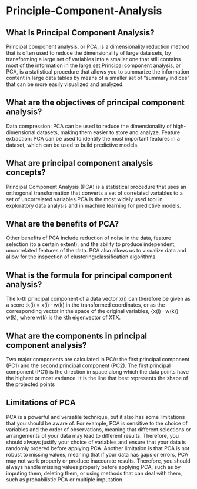 # Principle-Component-Analysis

## What Is Principal Component Analysis? 

Principal component analysis, or PCA, is a dimensionality reduction method that is often used to reduce the dimensionality of large data sets, by transforming a large set of variables into a smaller one that still contains most of the information in the large set.Principal component analysis, or PCA, is a statistical procedure that allows you to summarize the information content in large data tables by means of a smaller set of “summary indices” that can be more easily visualized and analyzed.

## What are the objectives of principal component analysis?

Data compression: PCA can be used to reduce the dimensionality of high-dimensional datasets, making them easier to store and analyze. Feature extraction: PCA can be used to identify the most important features in a dataset, which can be used to build predictive models.

## What are principal component analysis concepts?

Principal Component Analysis (PCA) is a statistical procedure that uses an orthogonal transformation that converts a set of correlated variables to a set of uncorrelated variables.PCA is the most widely used tool in exploratory data analysis and in machine learning for predictive models.

## What are the benefits of PCA?

Other benefits of PCA include reduction of noise in the data, feature selection (to a certain extent), and the ability to produce independent, uncorrelated features of the data. PCA also allows us to visualize data and allow for the inspection of clustering/classification algorithms.

## What is the formula for principal component analysis?

The k-th principal component of a data vector x(i) can therefore be given as a score tk(i) = x(i) ⋅ w(k) in the transformed coordinates, or as the corresponding vector in the space of the original variables, {x(i) ⋅ w(k)} w(k), where w(k) is the kth eigenvector of XTX.

## What are the components in principal component analysis?

Two major components are calculated in PCA: the first principal component (PC1) and the second principal component (PC2). The first principal component (PC1) is the direction in space along which the data points have the highest or most variance. It is the line that best represents the shape of the projected points

## Limitations of PCA

PCA is a powerful and versatile technique, but it also has some limitations that you should be aware of. For example, PCA is sensitive to the choice of variables and the order of observations, meaning that different selections or arrangements of your data may lead to different results. Therefore, you should always justify your choice of variables and ensure that your data is randomly ordered before applying PCA. Another limitation is that PCA is not robust to missing values, meaning that if your data has gaps or errors, PCA may not work properly or produce inaccurate results. Therefore, you should always handle missing values properly before applying PCA, such as by imputing them, deleting them, or using methods that can deal with them, such as probabilistic PCA or multiple imputation.


